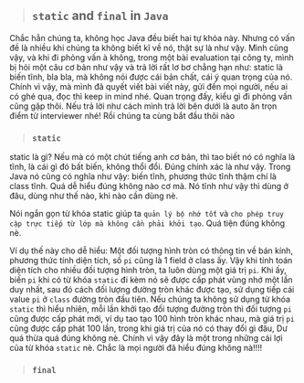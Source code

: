 > ## `static` and `final` in `Java`

Chắc hẳn chúng ta, không học Java đều biết hai tự khóa này. Nhưng có vấn đề là nhiều khi chúng ta không biết kĩ về nó, thật sự là như vậy. Mình cũng vậy, và khi đi phỏng vấn à không, trong một bài evaluation tại công ty, mình bị hỏi một câu cơ bản như vậy và trả lời rất lơ bơ chẳng hạn như: static là biến tĩnh, bla bla, mà không nói được cái bản chất, cái ý quan trọng của nó. Chính vì vậy, mà mình đã quyết viết bài viết này, gửi đến mọi người, nếu ai có ghé qua, đọc thì keep in mind nhé. Quan trọng đấy, kiểu gì đi phỏng vấn cũng gặp thôi. Nếu trả lời như cách mình trả lời bên dưới là auto ăn trọn điểm từ interviewer nhé! Rồi chúng ta cùng bắt đầu thôi nào

> ### `static`

static là gì? Nếu mà có một chút tiếng anh cơ bản, thì tao biết nó có nghĩa là tĩnh, là cái  gì đó bất biến, không thổi đổi. Đúng  chính xác là như vậy. Trong Java nó cũng có nghĩa như vậy: biến tĩnh, phương thức tĩnh thậm chí là class tĩnh. Quá dễ hiểu đúng không nào cơ mà. Nó tĩnh  như vậy thì dùng ở đâu, dùng như thế nào, khi nào cần dùng nè. 

Nói ngắn gọn từ khóa static giúp ta `quản lý bộ nhớ tốt` và `cho phép truy cập trực tiếp từ lớp mà không cần phải khởi tạo`. Quá tiện đúng không nè. 


Ví dụ thế này cho dễ hiểu: Một đối tượng hình tròn có thông tin về bán kính, phương thức tính diện tích, số `pi` cũng là 1 field ở class ấy. Vậy khi tính toán diện tích cho nhiều đối tượng hình tròn, ta luôn dùng một giá trị `pi`. Khi ấy, biến `pi` khi có từ khóa `static` đi kèm nó sẽ được cấp phát vùng nhớ một lần duy nhất, sau đó cách đối lượng đường tròn khác được tạo, sử dụng tiếp cái value `pi` ở `class` đường tròn đầu tiên. Nếu chúng ta không sử dụng từ khóa `static` thì hiểu nhiên, mỗi lần khởi tạo đối tượng đường tròn thì đối tượng `pi` cũng được cấp phát mới, ví dụ tao tạo 100 hình tròn khác nhau, mà giá trị `pi` cũng được cấp phát 100 lần, trong khi giá trị của nó có thay đổi gì đâu, Dư quá thừa quá đúng không nè. Chính vì vậy đây là một trong những cái lợi của từ khóa `static` nè. Chắc là mọi người đã hiểu đúng không nà!!!!



> ### `final`

